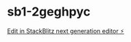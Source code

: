 # sb1-2geghpyc

[Edit in StackBlitz next generation editor ⚡️](https://stackblitz.com/~/github.com/laasooif93/sb1-2geghpyc)